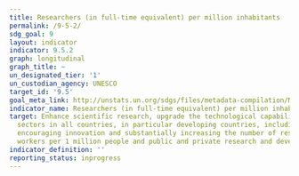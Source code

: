 ```yaml
---
title: Researchers (in full-time equivalent) per million inhabitants
permalink: /9-5-2/
sdg_goal: 9
layout: indicator
indicator: 9.5.2
graph: longitudinal
graph_title: ~
un_designated_tier: '1'
un_custodian_agency: UNESCO
target_id: '9.5'
goal_meta_link: http://unstats.un.org/sdgs/files/metadata-compilation/Metadata-Goal-9.pdf
indicator_name: Researchers (in full-time equivalent) per million inhabitants
target: Enhance scientific research, upgrade the technological capabilities of industrial
  sectors in all countries, in particular developing countries, including, by 2030,
  encouraging innovation and substantially increasing the number of research and development
  workers per 1 million people and public and private research and development spending.
indicator_definition: ''
reporting_status: inprogress
---
```

